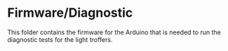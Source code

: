 # Firmware/Diagnostic

This folder contains the firmware for the Arduino that is needed to run the diagnostic tests for the light troffers.